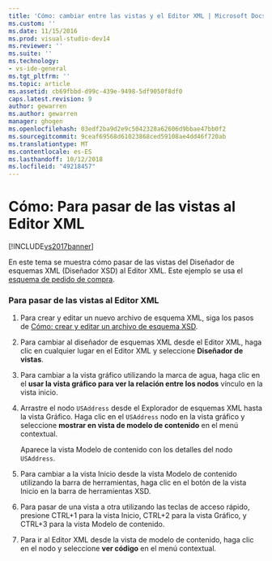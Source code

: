 ```yaml
---
title: 'Cómo: cambiar entre las vistas y el Editor XML | Microsoft Docs'
ms.custom: ''
ms.date: 11/15/2016
ms.prod: visual-studio-dev14
ms.reviewer: ''
ms.suite: ''
ms.technology:
- vs-ide-general
ms.tgt_pltfrm: ''
ms.topic: article
ms.assetid: cb69fbbd-d99c-439e-9498-5df9050f8df0
caps.latest.revision: 9
author: gewarren
ms.author: gewarren
manager: ghogen
ms.openlocfilehash: 03edf2ba9d2e9c5042328a62606d9bbae47bb0f2
ms.sourcegitcommit: 9ceaf69568d61023868ced59108ae4dd46f720ab
ms.translationtype: MT
ms.contentlocale: es-ES
ms.lasthandoff: 10/12/2018
ms.locfileid: "49218457"
---
```

# <a name="how-to-switch-between-views-and-the-xml-editor"></a>Cómo: Para pasar de las vistas al Editor XML
[!INCLUDE[vs2017banner](../includes/vs2017banner.md)]

  
En este tema se muestra cómo pasar de las vistas del Diseñador de esquemas XML (Diseñador XSD) al Editor XML. Este ejemplo se usa el [esquema de pedido de compra](../xml-tools/sample-xsd-file-simple-schema.md).  
  
### <a name="to-switch-between-the-views-and-the-xml-editor"></a>Para pasar de las vistas al Editor XML  
  
1.  Para crear y editar un nuevo archivo de esquema XML, siga los pasos de [Cómo: crear y editar un archivo de esquema XSD](../xml-tools/how-to-create-and-edit-an-xsd-schema-file.md).  
  
2.  Para cambiar al diseñador de esquemas XML desde el Editor XML, haga clic en cualquier lugar en el Editor XML y seleccione **Diseñador de vistas**.  
  
3.  Para cambiar a la vista gráfico utilizando la marca de agua, haga clic en el **usar la vista gráfico para ver la relación entre los nodos** vínculo en la vista inicio.  
  
4.  Arrastre el nodo `USAddress` desde el Explorador de esquemas XML hasta la vista Gráfico. Haga clic en el `USAddress` nodo en la vista gráfico y seleccione **mostrar en vista de modelo de contenido** en el menú contextual.  
  
     Aparece la vista Modelo de contenido con los detalles del nodo `USAddress`.  
  
5.  Para cambiar a la vista Inicio desde la vista Modelo de contenido utilizando la barra de herramientas, haga clic en el botón de la vista Inicio en la barra de herramientas XSD.  
  
6.  Para pasar de una vista a otra utilizando las teclas de acceso rápido, presione CTRL+1 para la vista Inicio, CTRL+2 para la vista Gráfico, y CTRL+3 para la vista Modelo de contenido.  
  
7.  Para ir al Editor XML desde la vista de modelo de contenido, haga clic en el nodo y seleccione **ver código** en el menú contextual.



